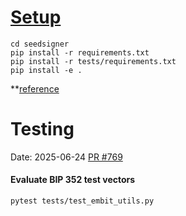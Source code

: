 # [Setup](https://github.com/SeedSigner/seedsigner)


```
cd seedsigner
pip install -r requirements.txt
pip install -r tests/requirements.txt
pip install -e .
```

**[reference](https://github.com/SeedSigner/seedsigner/blob/dev/tests/README.md)

# Testing

Date: 2025-06-24 [PR #769](https://github.com/SeedSigner/seedsigner/pull/769)

#### Evaluate BIP 352 test vectors
```
pytest tests/test_embit_utils.py
```